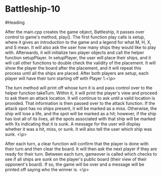 # Battleship-10

#Heading

  <p>After the main.cpp creates the game object, Battleship, it passes over control to game's method, play(). The first function play calls is setup, where it gives an introduction to the game and a legend for what M, H, X, and S mean. It will also ask the user how many ships they would like to play with. Afterwards, it will initialize two player objects and call the helper function setupPlayer. In setupPlayer, the user will place their ships, and it will call other functions to double check the validity of the placement. It will show the player the board after the placement, and it will repeat this process until all the ships are placed. After both players are setup, each player will have their turn starting off with Player 1.<\p>
  
  <p>The turn method will print off whose turn it is and pass control over to the helper function takeTurn. Within it, it will print the player's view and proceed to ask them an attack location. It will continue to ask until a valid location is provided. That information is then passed over to the attack function. If the attack spot has no ships present, it will be marked as a miss. Otherwise, the ship will lose a life, and the spot will be marked as a hit; however, if the ship has lost all of its lives, all the spots associated with that ship will be marked with Xs indicating that it is sunk. A message for the user will display whether it was a hit, miss, or sunk. It will also tell the user which ship was sunk. <\p>
    
  <p>After each turn, a clear function will confirm that the player is done with their turn and then clear the board. It will then ask the next player if they are ready for their turn. Between each turn, gameover is called which checks to see if all ships are sunk on the player's public board (their view of their opponent's board). If so, the game will be over and a message will be printed off saying who the winner is. <\p>

